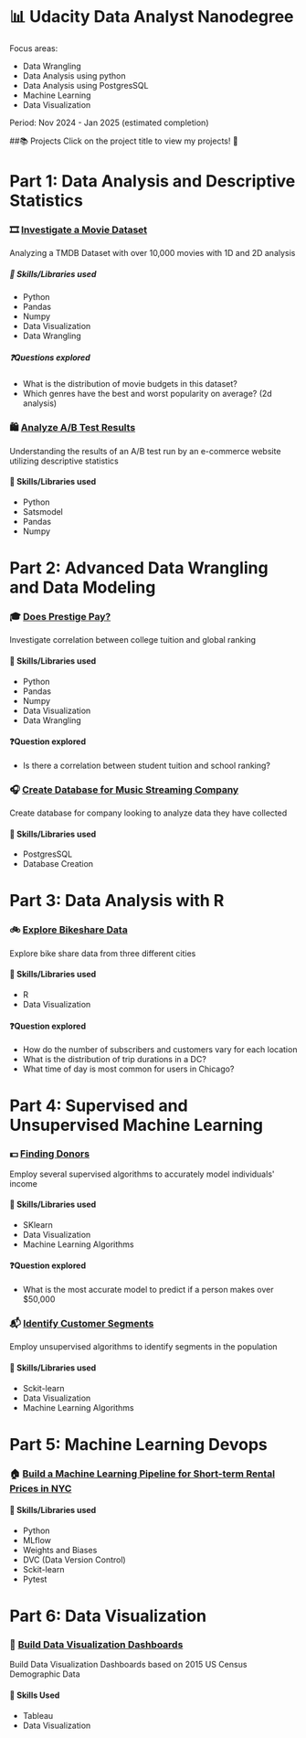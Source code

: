 # 📊 Udacity Data Analyst Nanodegree
Focus areas:
- Data Wrangling
- Data Analysis using python
- Data Analysis using PostgresSQL
- Machine Learning
- Data Visualization

Period: Nov 2024 - Jan 2025 (estimated completion)



##📚 Projects
Click on the project title to view my projects! 🙂

# Part 1: Data Analysis and Descriptive Statistics
### 🎞️ [Investigate a Movie Dataset](https://github.com/ericagreene87/Udacity-Data-Analytics-Nanodegree/blob/main/investigate-movie-dataset.ipynb)
Analyzing a TMDB Dataset with over 10,000 movies with 1D and 2D analysis

##### 🧠 Skills/Libraries used
- Python
- Pandas
- Numpy
- Data Visualization
- Data Wrangling

##### ❓Questions explored
- What is the distribution of movie budgets in this dataset?
- Which genres have the best and worst popularity on average? (2d analysis)


### 🛍️ [Analyze A/B Test Results](https://github.com/ericagreene87/Udacity-Data-Analytics-Nanodegree/blob/main/analyze-a-b-test-results.ipynb)
Understanding the results of an A/B test run by an e-commerce website utilizing descriptive statistics

#### 🧠 Skills/Libraries used
- Python
- Satsmodel
- Pandas
- Numpy


# Part 2: Advanced Data Wrangling and Data Modeling
###  🎓 [Does Prestige Pay?](https://github.com/ericagreene87/Udacity-Data-Analytics-Nanodegree/blob/main/analyze-tuition-and-school-rankings%20.ipynb)
Investigate correlation between college tuition and global ranking

#### 🧠 Skills/Libraries used
- Python
- Pandas
- Numpy
- Data Visualization
- Data Wrangling

#### ❓Question explored
- Is there a correlation between student tuition and school ranking?

>
>

### 🎧 [Create Database for Music Streaming Company](https://github.com/ericagreene87/Udacity-Data-Analytics-Nanodegree/blob/main/etl%20(1).ipynb)
Create database for company looking to analyze data they have collected

#### 🧠 Skills/Libraries used
- PostgresSQL
- Database Creation


# Part 3: Data Analysis with R
###  🚲 [Explore Bikeshare Data](https://github.com/ericagreene87/Udacity-Data-Analytics-Nanodegree/blob/main/Bike%20Share%20Data.pdf)
Explore bike share data from three different cities 

#### 🧠 Skills/Libraries used
- R
- Data Visualization


#### ❓Question explored
- How do the number of subscribers and customers vary for each location
- What is the distribution of trip durations in a DC?
- What time of day is most common for users in Chicago?

# Part 4: Supervised and Unsupervised Machine Learning
###  💵 [Finding Donors](https://github.com/ericagreene87/Udacity-Data-Analytics-Nanodegree/blob/main/finding_donors.ipynb)
Employ several supervised algorithms to accurately model individuals' income

#### 🧠 Skills/Libraries used
- SKlearn
- Data Visualization
- Machine Learning Algorithms


#### ❓Question explored
- What is the most accurate model to predict if a person makes over $50,000

### 📬 [Identify Customer Segments](https://github.com/ericagreene87/Udacity-Data-Analytics-Nanodegree/blob/main/Identify_Customer_Segments%20(2).ipynb)
Employ unsupervised algorithms to identify segments in the population

#### 🧠 Skills/Libraries used
- Sckit-learn
- Data Visualization
- Machine Learning Algorithms

# Part 5: Machine Learning Devops
### 🏠 [Build a Machine Learning Pipeline for Short-term Rental Prices in NYC](https://github.com/ecgreene87/Build-an-ML-Pipeline-For-NYC-rentals)
#### 🧠 Skills/Libraries used
- Python
- MLflow
- Weights and Biases
- DVC (Data Version Control)
- Sckit-learn
- Pytest
  
# Part 6: Data Visualization
### 📝 [Build Data Visualization Dashboards](https://drive.google.com/file/d/1XJ-GHf-Agw9nsvyDLfw6CfyzDR1oPaEt/view?usp=drive_link)

Build Data Visualization Dashboards based on 2015 US Census Demographic Data

#### 🧠 Skills Used
- Tableau
- Data Visualization
